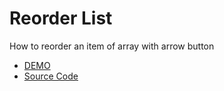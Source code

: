 # Reorder List

How to reorder an item of array with arrow button

- [DEMO](https://reorder-list.vercel.app)
- [Source Code](/src/components/App.tsx)
